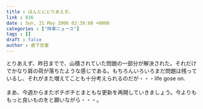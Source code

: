 ```yaml
---
title : ほんとにとりあえず。
link : 836
date : Sun, 21 May 2006 02:39:08 +0000
categories : ["時事ニュース"]
tags : []
draft : false
author : 倉下忠憲
---
```


とりあえず、昨日までで、山積されていた問題の一部分が解決された。それだけでかなり肩の荷が落ちたような感じである。もちろんいろいろまだ問題は残っているし、それがまた増えてことも十分考えられるのだが・・・life gose on.<BR><BR>まあ、今週からまたボチボチとまともな更新を再開していきましょう。今よりももっと良いものをと願いながら・・・。<br><br>
